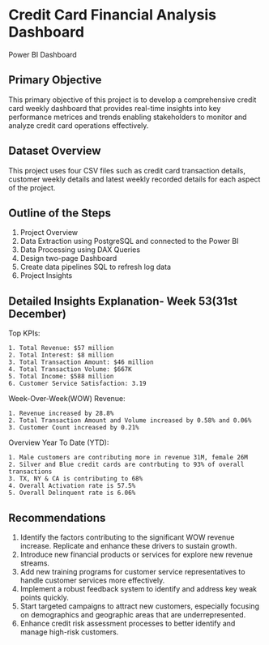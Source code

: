 # Credit Card Financial Analysis Dashboard
Power BI Dashboard 

## Primary Objective
This primary objective of this project is to develop a comprehensive credit card weekly dashboard that provides real-time insights into key performance metrices and trends enabling stakeholders to monitor and analyze credit card operations effectively.

## Dataset Overview
This project uses four CSV files such as credit card transaction details, customer weekly details and latest weekly recorded details for each aspect of the project.

## Outline of the Steps
 1. Project Overview
 2. Data Extraction using PostgreSQL and connected to the Power BI
 3. Data Processing using DAX Queries
 4. Design two-page Dashboard 
 5. Create data pipelines SQL to refresh log data
 6. Project Insights
     
## Detailed Insights Explanation- Week 53(31st December)

   Top KPIs:
   
    1. Total Revenue: $57 million
    2. Total Interest: $8 million
    3. Total Transaction Amount: $46 million
    4. Total Transaction Volume: $667K
    5. Total Income: $588 million
    6. Customer Service Satisfaction: 3.19

   Week-Over-Week(WOW) Revenue:
   
    1. Revenue increased by 28.8%
    2. Total Transaction Amount and Volume increased by 0.58% and 0.06%
    3. Customer Count increased by 0.21%

   Overview Year To Date (YTD):
   
    1. Male customers are contributing more in revenue 31M, female 26M
    2. Silver and Blue credit cards are contrbuting to 93% of overall transactions
    3. TX, NY & CA is contributing to 68%
    4. Overall Activation rate is 57.5%
    5. Overall Delinquent rate is 6.06%
   
## Recommendations
   1. Identify the factors contributing to the significant WOW revenue increase. Replicate and enhance these drivers to sustain growth.
   2. Introduce new financial products or services for explore new revenue streams.
   3. Add new training programs for customer service representatives to handle customer services more effectively.
   4. Implement a robust feedback system to identify and address key weak points quickly.
   5. Start targeted campaigns to attract new customers, especially focusing on demographics and geographic areas that are underrepresented.
   6. Enhance credit risk assessment processes to better identify and manage high-risk customers.
